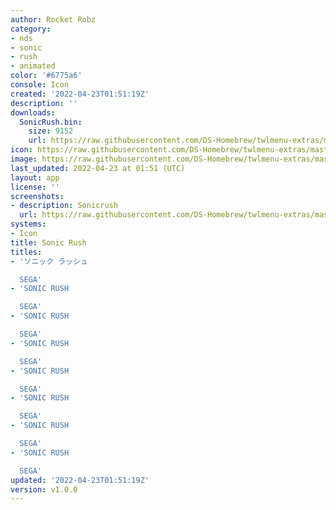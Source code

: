 ```yaml
---
author: Rocket Robz
category:
- nds
- sonic
- rush
- animated
color: '#6775a6'
console: Icon
created: '2022-04-23T01:51:19Z'
description: ''
downloads:
  SonicRush.bin:
    size: 9152
    url: https://raw.githubusercontent.com/DS-Homebrew/twlmenu-extras/master/_nds/TWiLightMenu/icons/SonicRush.bin
icon: https://raw.githubusercontent.com/DS-Homebrew/twlmenu-extras/master/_nds/TWiLightMenu/icons/gif/SonicRush.gif
image: https://raw.githubusercontent.com/DS-Homebrew/twlmenu-extras/master/_nds/TWiLightMenu/icons/gif/SonicRush.gif
last_updated: 2022-04-23 at 01:51 (UTC)
layout: app
license: ''
screenshots:
- description: Sonicrush
  url: https://raw.githubusercontent.com/DS-Homebrew/twlmenu-extras/master/_nds/TWiLightMenu/icons/gif/SonicRush.gif
systems:
- Icon
title: Sonic Rush
titles:
- 'ソニック ラッシュ

  SEGA'
- 'SONIC RUSH

  SEGA'
- 'SONIC RUSH

  SEGA'
- 'SONIC RUSH

  SEGA'
- 'SONIC RUSH

  SEGA'
- 'SONIC RUSH

  SEGA'
- 'SONIC RUSH

  SEGA'
- 'SONIC RUSH

  SEGA'
updated: '2022-04-23T01:51:19Z'
version: v1.0.0
---
```

